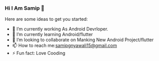 ### Hi I Am Samip 👋

Here are some ideas to get you started:

- 🔭 I’m currently working As Android Devrloper.
- 🌱 I’m currently learning  Android/flutter
- 👯 I’m looking to collaborate on Manking New Android Project/flutter
- 📫 How to reach me:samipgnyawali15@gmail.com
- ⚡ Fun fact: Love Cooding
